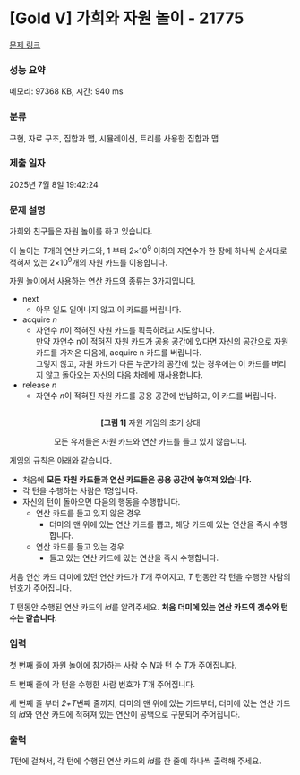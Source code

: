 # [Gold V] 가희와 자원 놀이 - 21775 

[문제 링크](https://www.acmicpc.net/problem/21775) 

### 성능 요약

메모리: 97368 KB, 시간: 940 ms

### 분류

구현, 자료 구조, 집합과 맵, 시뮬레이션, 트리를 사용한 집합과 맵

### 제출 일자

2025년 7월 8일 19:42:24

### 문제 설명

<p>가희와 친구들은 자원 놀이를 하고 있습니다.</p>

<p>이 놀이는 <em>T</em>개의 연산 카드와, 1 부터 2×10<sup>9</sup> 이하의 자연수가 한 장에 하나씩 순서대로 적혀져 있는 2×10<sup>9</sup>개의 자원 카드를 이용합니다.</p>

<p>자원 놀이에서 사용하는 연산 카드의 종류는 3가지입니다.</p>

<ul>
	<li>next
	<ul>
		<li>아무 일도 일어나지 않고 이 카드를 버립니다.</li>
	</ul>
	</li>
	<li>acquire <em>n</em>
	<ul>
		<li>자연수 <em>n</em>이 적혀진 자원 카드를 획득하려고 시도합니다.<br>
		만약 자연수 n이 적혀진 자원 카드가 공용 공간에 있다면 자신의 공간으로 자원 카드를 가져온 다음에, acquire n 카드를 버립니다.<br>
		그렇지 않고, 자원 카드가 다른 누군가의 공간에 있는 경우에는 이 카드를 버리지 않고 돌아오는 자신의 다음 차례에 재사용합니다.</li>
	</ul>
	</li>
	<li>release <em>n</em>
	<ul>
		<li>자연수 <i>n</i>이 적혀진 자원 카드를 공용 공간에 반납하고, 이 카드를 버립니다.</li>
	</ul>
	</li>
</ul>

<p style="text-align: center;"><img alt="" src="https://upload.acmicpc.net/43755b39-8d58-4132-a673-e2b1887af875/-/preview/"></p>

<p style="text-align: center;"><strong>[그림 1]</strong> 자원 게임의 초기 상태</p>

<p style="text-align: center;">모든 유저들은 자원 카드와 연산 카드를 들고 있지 않습니다.</p>

<p>게임의 규칙은 아래와 같습니다.</p>

<ul>
	<li>처음에 <strong>모든 자원 카드들과 연산 카드들은 공용 공간에 놓여져 있습니다.</strong></li>
	<li>각 턴을 수행하는 사람은 1명입니다.</li>
	<li>자신의 턴이 돌아오면 다음의 행동을 수행합니다.
	<ul>
		<li>연산 카드를 들고 있지 않은 경우
		<ul>
			<li>더미의 맨 위에 있는 연산 카드를 뽑고, 해당 카드에 있는 연산을 즉시 수행합니다.</li>
		</ul>
		</li>
		<li>연산 카드를 들고 있는 경우
		<ul>
			<li>들고 있는 연산 카드에 있는 연산을 즉시 수행합니다.</li>
		</ul>
		</li>
	</ul>
	</li>
</ul>

<p>처음 연산 카드 더미에 있던 연산 카드가 <i>T</i>개 주어지고, <em>T</em> 턴동안 각 턴을 수행한 사람의 번호가 주어집니다.</p>

<p><em>T </em>턴동안 수행된 연산 카드의 <em>id</em>를 알려주세요. <strong>처음 더미에 있는 연산 카드의 갯수와 턴 수는 같습니다.</strong></p>

### 입력 

 <p>첫 번째 줄에 자원 놀이에 참가하는 사람 수 <em>N</em>과 턴 수 <em>T</em>가 주어집니다.</p>

<p>두 번째 줄에 각 턴을 수행한 사람 번호가 <em>T</em>개 주어집니다.</p>

<p>세 번째 줄 부터 <em>2+T</em>번째 줄까지, 더미의 맨 위에 있는 카드부터, 더미에 있는 연산 카드의 <em>id</em>와 연산 카드에 적혀져 있는 연산이 공백으로 구분되어 주어집니다.</p>

### 출력 

 <p><em>T</em>턴에 걸쳐서, 각 턴에 수행된 연산 카드의 <em>id</em>를 한 줄에 하나씩 출력해 주세요.</p>

